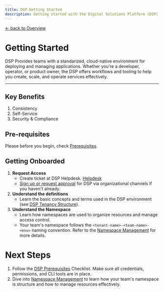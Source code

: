 ```yaml
---
title: DSP Getting Started
description: Getting started with the Digital Solutions Platform (DSP)
---
```


[&larr; back to Overview](/dsp)

# Getting Started

DSP Provides teams with a standarized, cloud-native environment for deploying and managing applications.
Whether you're a developer, operator, or product owner, the DSP offers workflows and tooling to help you create,
scale, and operate services effectively.

---

## Key Benefits

1. Consistency
2. Self-Service
3. Security & Compliance

## Pre-requisites
Please before you begin, check [Prerequisites](prerequisites.md).

## Getting Onboarded

1. **Request Access**
    - Create ticket at DSP Helpdesk. [Helpdesk](localhost)
    - [Sign up or request approval](mailto:szymon.kielbiowski@vaillant-group.com) for DSP via organizational channels if you haven't already.
2. **Understand the definitions**
    - Learn the basic concepts and terms used in the DSP environment (see [DSP Tenancy Structure](https://groupspace.vaillant-group.com/pages/viewpage.action?pageId=467001184)).
3. **Understand the Namespace**
    - Learn how namespaces are used to organize resources and manage access control.
    - Your team's namespace follows the `<tenant-name>-<team-name>-<env>` naming convention. Refer to the [Namespace Management](namespace-management.md) for more details.

# Next Steps

1. Follow the [DSP Prerequisites](prerequisites.md) Checklist. Make sure all credentials, permissions, and CLI tools are in place.
2. Dive into [Namespace Management](namespace-management.md) to learn how your team's namespace is structure and how to manage resources effectively.
